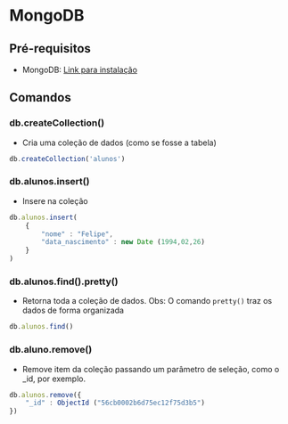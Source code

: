 # MongoDB

## Pré-requisitos

- MongoDB: [Link para instalação](https://www.monogodb.org)

## Comandos


### db.createCollection()
- Cria uma coleção de dados (como se fosse a tabela)
```js
db.createCollection('alunos')
```

### db.alunos.insert()
- Insere na coleção
```js
db.alunos.insert(
    {
        "nome" : "Felipe", 
        "data_nascimento" : new Date (1994,02,26)
    }
)
```

### db.alunos.find().pretty()
- Retorna toda a coleção de dados.
Obs: O comando `pretty()` traz os dados de forma organizada

```js
db.alunos.find()
```
### db.aluno.remove()
- Remove item da coleção passando um parâmetro de seleção, como o _id, por exemplo.

```js
db.alunos.remove({
    "_id" : ObjectId ("56cb0002b6d75ec12f75d3b5")
})
```

### 


```js

```